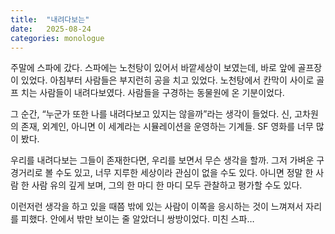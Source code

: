 ```yaml
---
title:  "내려다보는"
date:   2025-08-24
categories: monologue
---
```


주말에 스파에 갔다.
스파에는 노천탕이 있어서 바깥세상이 보였는데, 바로 앞에 골프장이 있었다.
아침부터 사람들은 부지런히 공을 치고 있었다.
노천탕에서 칸막이 사이로 골프 치는 사람들이 내려다보였다.
사람들을 구경하는 동물원에 온 기분이었다.

그 순간, “누군가 또한 나를 내려다보고 있지는 않을까”라는 생각이 들었다.
신, 고차원의 존재, 외계인, 아니면 이 세계라는 시뮬레이션을 운영하는 기계들.
SF 영화를 너무 많이 봤다.

우리를 내려다보는 그들이 존재한다면, 우리를 보면서 무슨 생각을 할까.
그저 가벼운 구경거리로 볼 수도 있고, 너무 지루한 세상이라 관심이 없을 수도 있다.
아니면 정말 한 사람 한 사람 유의 깊게 보며, 그의 한 마디 한 마디 모두 관찰하고 평가할 수도 있다.

이런저런 생각을 하고 있을 때쯤 밖에 있는 사람이 이쪽을 응시하는 것이 느껴져서 자리를 피했다.
안에서 밖만 보이는 줄 알았더니 쌍방이었다.
미친 스파…
